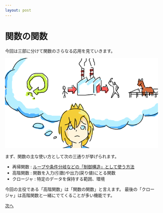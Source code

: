 ```yaml
---
layout: post
---
```


# 関数の関数

今回は三部に分けて関数のさらなる応用を見ていきます。

![3functions](/assets/js_004/4_0.png)

まず、関数の主な使い方として次の三通りが挙げられます。

+ 再帰関数 : [ループや条件分岐などの「制御構造」として使う方法](js_002.html)
+ 高階関数 : 関数を入力(引数)や出力(戻り値)にとる関数
+ クロージャ : 特定のデータを保持する範囲、環境


今回の主役である「高階関数」は「関数の関数」と言えます。
最後の「クロージャ」は高階関数と一緒にでてくることが多い機能です。

[次へ](js_004-1.html)
